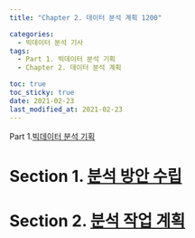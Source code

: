 ```yaml
---
title: "Chapter 2. 데이터 분석 계획 1200"

categories: 
  - 빅데이터 분석 기사
tags: 
  - Part 1. 빅데이터 분석 기획
  - Chapter 2. 데이터 분석 계획

toc: true
toc_sticky: true
date: 2021-02-23
last_modified_at: 2021-02-23
---
```


Part 1.[빅데이터 분석 기획](https://goaswon.github.io/%EB%B9%85%EB%8D%B0%EC%9D%B4%ED%84%B0%20%EB%B6%84%EC%84%9D%20%EA%B8%B0%EC%82%AC/1000%EB%B9%85%EB%8D%B0%EC%9D%B4%ED%84%B0_%EB%B6%84%EC%84%9D_%EA%B8%B0%ED%9A%8D/)

# Section 1. [분석 방안 수립](https://goaswon.github.io/%EB%B9%85%EB%8D%B0%EC%9D%B4%ED%84%B0%20%EB%B6%84%EC%84%9D%20%EA%B8%B0%EC%82%AC/1210%EB%B6%84%EC%84%9D-%EB%B0%A9%EC%95%88-%EC%88%98%EB%A6%BD/)

# Section 2. [분석 작업 계획](https://goaswon.github.io/%EB%B9%85%EB%8D%B0%EC%9D%B4%ED%84%B0%20%EB%B6%84%EC%84%9D%20%EA%B8%B0%EC%82%AC/1220%EB%B6%84%EC%84%9D_%EC%9E%91%EC%97%85_%EA%B3%84%ED%9A%8D/)

